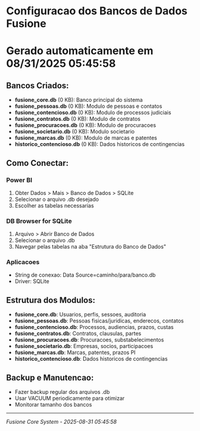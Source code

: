 ﻿# Configuracao dos Bancos de Dados Fusione
# Gerado automaticamente em 08/31/2025 05:45:58

## Bancos Criados:
- **fusione_core.db** (0 KB): Banco principal do sistema
- **fusione_pessoas.db** (0 KB): Modulo de pessoas e contatos
- **fusione_contencioso.db** (0 KB): Modulo de processos judiciais
- **fusione_contratos.db** (0 KB): Modulo de contratos
- **fusione_procuracoes.db** (0 KB): Modulo de procuracoes
- **fusione_societario.db** (0 KB): Modulo societario
- **fusione_marcas.db** (0 KB): Modulo de marcas e patentes
- **historico_contencioso.db** (0 KB): Dados historicos de contingencias

## Como Conectar:

### Power BI
1. Obter Dados > Mais > Banco de Dados > SQLite
2. Selecionar o arquivo .db desejado
3. Escolher as tabelas necessarias

### DB Browser for SQLite
1. Arquivo > Abrir Banco de Dados
2. Selecionar o arquivo .db
3. Navegar pelas tabelas na aba "Estrutura do Banco de Dados"

### Aplicacoes
- String de conexao: Data Source=caminho/para/banco.db
- Driver: SQLite

## Estrutura dos Modulos:

- **fusione_core.db**: Usuarios, perfis, sessoes, auditoria
- **fusione_pessoas.db**: Pessoas fisicas/juridicas, enderecos, contatos
- **fusione_contencioso.db**: Processos, audiencias, prazos, custas
- **fusione_contratos.db**: Contratos, clausulas, partes
- **fusione_procuracoes.db**: Procuracoes, substabelecimentos
- **fusione_societario.db**: Empresas, socios, participacoes
- **fusione_marcas.db**: Marcas, patentes, prazos PI
- **historico_contencioso.db**: Dados historicos de contingencias

## Backup e Manutencao:

- Fazer backup regular dos arquivos .db
- Usar VACUUM periodicamente para otimizar
- Monitorar tamanho dos bancos

---
*Fusione Core System - 2025-08-31 05:45:58*
